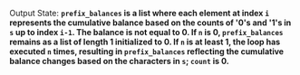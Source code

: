 Output State: **`prefix_balances` is a list where each element at index `i` represents the cumulative balance based on the counts of '0's and '1's in `s` up to index `i-1`. The balance is not equal to 0. If `n` is 0, `prefix_balances` remains as a list of length 1 initialized to 0. If `n` is at least 1, the loop has executed `n` times, resulting in `prefix_balances` reflecting the cumulative balance changes based on the characters in `s`; `count` is 0.**